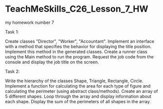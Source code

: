 # TeachMeSkills_C26_Lesson_7_HW
my homework number 7

Task 1:

  Create classes "Director", "Worker", "Accountant".
  Implement an interface with a method that specifies the behavior for displaying the title position.
  Implement this method in the generated classes.
  Create a runner class using the Main method to run the program.
  Request the job code from the console and display the job title on the screen.

Task 2:

  Write the hierarchy of the classes Shape, Triangle, Rectangle, Circle.
  Implement a function for calculating the area for each type of figure and calculating the perimeter (using abstract class/methods).
  Create an array of 5 different shapes.
  Loop through the array and display information about each shape.
  Display the sum of the perimeters of all shapes in the array.
